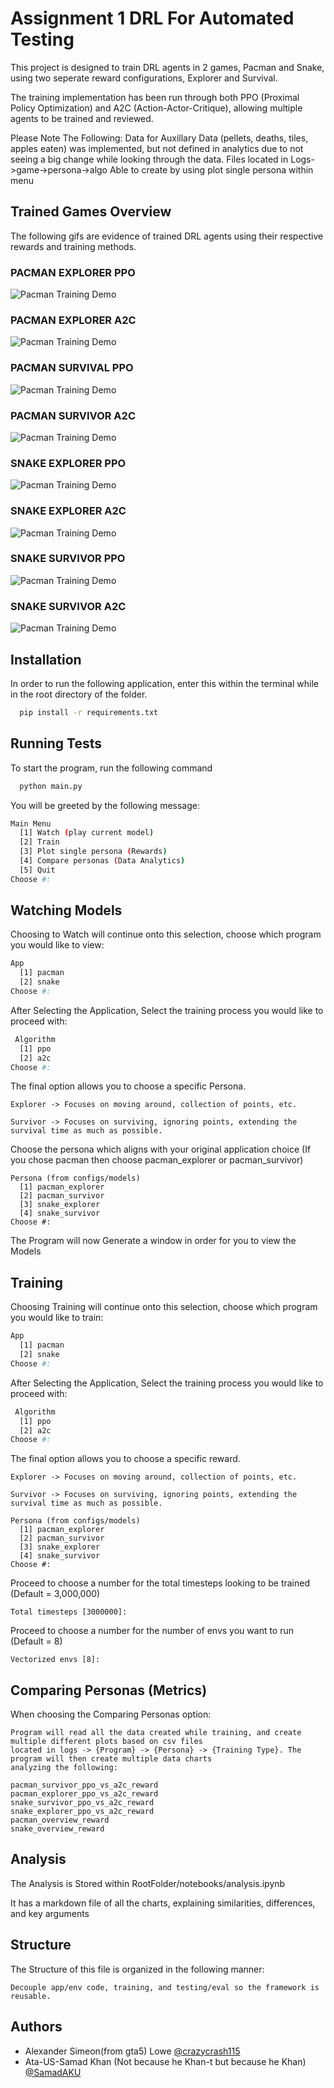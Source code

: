 
# Assignment 1 DRL For Automated Testing

This project is designed to train DRL agents in 2 games, Pacman and Snake, using two seperate reward configurations, Explorer and Survival.


The training implementation has been run through both PPO (Proximal Policy Optimization) and A2C (Action-Actor-Critique), allowing multiple agents to be trained and reviewed.

Please Note The Following: Data for Auxillary Data (pellets, deaths, tiles, apples eaten) was implemented, but not defined in analytics due to not seeing a big change while looking through the data. Files located in Logs->game->persona->algo
Able to create by using plot single persona within menu



## Trained Games Overview
The following gifs are evidence of trained DRL agents using their respective rewards and training methods.

### PACMAN EXPLORER PPO
![Pacman Training Demo](https://cdn.discordapp.com/attachments/1154497948424609792/1432180652098195456/2025-10-26_21-23-09.gif?ex=69001dac&is=68fecc2c&hm=7cdd74f24c7bb250d712a329cf6f2680d785e13dca57ff164c56d067d795de42&)

### PACMAN EXPLORER A2C
![Pacman Training Demo](https://cdn.discordapp.com/attachments/1154497948424609792/1432181131503210626/2025-10-26_21-24-44.gif?ex=69001e1e&is=68fecc9e&hm=0e40a84ab789be058065ff786036180f9dd6fca5571d94e21759e5db0505a17d&)

### PACMAN SURVIVAL PPO
![Pacman Training Demo](https://cdn.discordapp.com/attachments/1154497948424609792/1432181473103843428/2025-10-26_21-25-32.gif?ex=69001e6f&is=68feccef&hm=f9277154f2d6d151777dc8c6c553dc06a24716c0a3476a78c32854de0e94eab7&)

### PACMAN SURVIVOR A2C
![Pacman Training Demo](https://cdn.discordapp.com/attachments/1154497948424609792/1432181717736886365/2025-10-26_21-26-39.gif?ex=69001eaa&is=68fecd2a&hm=5aa4f8981045469db243b594bfdb057cec8f484f6da5a0e46cb9ea2283ed2142&)

### SNAKE EXPLORER PPO
![Pacman Training Demo](https://cdn.discordapp.com/attachments/1154497948424609792/1432181979062997032/2025-10-26_21-27-22.gif?ex=69001ee8&is=68fecd68&hm=30073067b4e99f744f7159622bbabcf20bdd748853622d6394ea96d0305826a6&)

### SNAKE EXPLORER A2C
![Pacman Training Demo](https://cdn.discordapp.com/attachments/1154497948424609792/1432182215785054289/2025-10-26_21-28-00.gif?ex=69001f20&is=68fecda0&hm=9e0cc6d7fa98aea61f696dc1e7ff14ceb08f692d5f7635993b7faf43eec8838a&)

### SNAKE SURVIVOR PPO
![Pacman Training Demo](https://cdn.discordapp.com/attachments/1154497948424609792/1432182477807685632/2025-10-26_21-28-46.gif?ex=69001f5f&is=68fecddf&hm=3f69e3a8f876180aa4c46f7ea92f77ae627b3252c26276e8b0a8d73fa9ef4472&)

### SNAKE SURVIVOR A2C
![Pacman Training Demo](https://cdn.discordapp.com/attachments/1154497948424609792/1432182683307475126/2025-10-26_21-30-19.gif?ex=69001f90&is=68fece10&hm=e7fe4a9c93e8f7f792ab749917f7c8f85c3e2af09db96f8dccb1c355be2d16e9&)

## Installation

In order to run the following application, enter this within the terminal while in the root directory of the folder.

```bash
  pip install -r requirements.txt
```
    
## Running Tests

To start the program, run the following command

```bash
  python main.py
```

You will be greeted by the following message:
```bash
Main Menu
  [1] Watch (play current model)
  [2] Train
  [3] Plot single persona (Rewards)
  [4] Compare personas (Data Analytics)
  [5] Quit
Choose #:
```



## Watching Models


Choosing to Watch will continue onto this selection, choose which program you would like to view:
```bash
App
  [1] pacman
  [2] snake 
Choose #:   
```

After Selecting the Application, Select the training process you would like to proceed with:

```bash
 Algorithm 
  [1] ppo 
  [2] a2c 
Choose #: 
```

The final option allows you to choose a specific Persona.
```
Explorer -> Focuses on moving around, collection of points, etc.

Survivor -> Focuses on surviving, ignoring points, extending the survival time as much as possible.
```
Choose the persona which aligns with your original application choice (If you chose pacman then choose pacman_explorer or pacman_survivor)
```
Persona (from configs/models)
  [1] pacman_explorer        
  [2] pacman_survivor        
  [3] snake_explorer
  [4] snake_survivor
Choose #: 
```

The Program will now Generate a window in order for you to view the Models


## Training


Choosing Training will continue onto this selection, choose which program you would like to train:
```bash
App
  [1] pacman
  [2] snake 
Choose #:   
```

After Selecting the Application, Select the training process you would like to proceed with:

```bash
 Algorithm 
  [1] ppo 
  [2] a2c 
Choose #: 
```

The final option allows you to choose a specific reward.
```
Explorer -> Focuses on moving around, collection of points, etc.

Survivor -> Focuses on surviving, ignoring points, extending the survival time as much as possible.
```
```
Persona (from configs/models)
  [1] pacman_explorer        
  [2] pacman_survivor        
  [3] snake_explorer
  [4] snake_survivor
Choose #: 
```

Proceed to choose a number for the total timesteps looking to be trained (Default = 3,000,000)
```
Total timesteps [3000000]: 
```
Proceed to choose a number for the number of envs you want to run (Default = 8)

```
Vectorized envs [8]: 
```


## Comparing Personas (Metrics)

When choosing the Comparing Personas option:
```
Program will read all the data created while training, and create multiple different plots based on csv files 
located in logs -> {Program} -> {Persona} -> {Training Type}. The program will then create multiple data charts
analyzing the following:

pacman_survivor_ppo_vs_a2c_reward
pacman_explorer_ppo_vs_a2c_reward
snake_survivor_ppo_vs_a2c_reward
snake_explorer_ppo_vs_a2c_reward
pacman_overview_reward
snake_overview_reward
```


## Analysis

The Analysis is Stored within RootFolder/notebooks/analysis.ipynb

It has a markdown file of all the charts, explaining similarities, differences, and key arguments
## Structure

The Structure of this file is organized in the following manner:

```
Decouple app/env code, training, and testing/eval so the framework is reusable.
```
## Authors

- Alexander Simeon(from gta5) Lowe [@crazycrash115](https://www.github.com/crazycrash115)
- Ata-US-Samad Khan (Not because he Khan-t but because he Khan) [@SamadAKU](https://www.github.com/SamadAKU)

